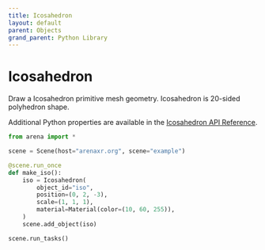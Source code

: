 ```yaml
---
title: Icosahedron
layout: default
parent: Objects
grand_parent: Python Library
---
```


# Icosahedron

Draw a Icosahedron primitive mesh geometry. Icosahedron is 20-sided polyhedron shape.

Additional Python properties are available in the [Icosahedron API Reference](/content/python-api/objects/icosahedron).

```python
from arena import *

scene = Scene(host="arenaxr.org", scene="example")

@scene.run_once
def make_iso():
    iso = Icosahedron(
        object_id="iso",
        position=(0, 2, -3),
        scale=(1, 1, 1),
        material=Material(color=(10, 60, 255)),
    )
    scene.add_object(iso)

scene.run_tasks()
```
